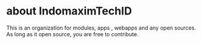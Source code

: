 # about IndomaximTechID
This is an organization for modules, apps , webapps and any open sources.  
As long as it open source, you are free to contribute.

